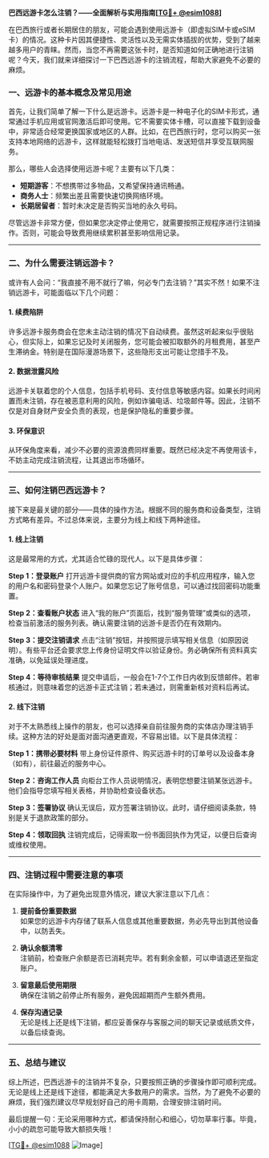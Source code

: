 **巴西远游卡怎么注销？——全面解析与实用指南[[TG💪+ @esim1088](https://t.me/s/esim1088)]**

在巴西旅行或者长期居住的朋友，可能会遇到使用远游卡（即虚拟SIM卡或eSIM卡）的情况。这种卡片因其便捷性、灵活性以及无需实体插拔的优势，受到了越来越多用户的青睐。然而，当您不再需要这张卡时，是否知道如何正确地进行注销呢？今天，我们就来详细探讨一下巴西远游卡的注销流程，帮助大家避免不必要的麻烦。

### **一、远游卡的基本概念及常见用途**

首先，让我们简单了解一下什么是远游卡。远游卡是一种电子化的SIM卡形式，通常通过手机应用或官网激活后即可使用。它不需要实体卡槽，可以直接下载到设备中，非常适合经常更换国家或地区的人群。比如，在巴西旅行时，您可以购买一张支持本地网络的远游卡，这样就能轻松拨打当地电话、发送短信并享受互联网服务。

那么，哪些人会选择使用远游卡呢？主要有以下几类：
- **短期游客**：不想携带过多物品，又希望保持通讯畅通。
- **商务人士**：频繁出差且需要快速切换网络环境。
- **长期居留者**：暂时未决定是否购买当地的永久号码。

尽管远游卡非常方便，但如果您决定停止使用它，就需要按照正规程序进行注销操作。否则，可能会导致费用继续累积甚至影响信用记录。

---

### **二、为什么需要注销远游卡？**

或许有人会问：“我直接不用不就行了嘛，何必专门去注销？”其实不然！如果不注销远游卡，可能面临以下几个问题：

#### **1. 续费陷阱**
许多远游卡服务商会在您未主动注销的情况下自动续费。虽然这听起来似乎很贴心，但实际上，如果忘记及时关闭服务，您可能会被扣取额外的月租费用，甚至产生滞纳金。特别是在国际漫游场景下，这些隐形支出可能让您措手不及。

#### **2. 数据泄露风险**
远游卡关联着您的个人信息，包括手机号码、支付信息等敏感内容。如果长时间闲置而未注销，存在被恶意利用的风险，例如诈骗电话、垃圾邮件等。因此，注销不仅是对自身财产安全负责的表现，也是保护隐私的重要步骤。

#### **3. 环保意识**
从环保角度来看，减少不必要的资源浪费同样重要。既然已经决定不再使用该卡，不妨主动完成注销流程，让其退出市场循环。

---

### **三、如何注销巴西远游卡？**

接下来是最关键的部分——具体的操作方法。根据不同的服务商和设备类型，注销方式略有差异。不过总体来说，主要分为线上和线下两种途径。

#### **1. 线上注销**
这是最常用的方式，尤其适合忙碌的现代人。以下是具体步骤：

**Step 1：登录账户**
打开远游卡提供商的官方网站或对应的手机应用程序，输入您的用户名和密码登录个人账户。如果您忘记了账号信息，可以通过找回密码功能重置。

**Step 2：查看账户状态**
进入“我的账户”页面后，找到“服务管理”或类似的选项，检查当前激活的服务列表。确认需要注销的远游卡是否仍在有效期内。

**Step 3：提交注销请求**
点击“注销”按钮，并按照提示填写相关信息（如原因说明）。有些平台还会要求您上传身份证明文件以验证身份。务必确保所有资料真实准确，以免延误处理进度。

**Step 4：等待审核结果**
提交申请后，一般会在1-7个工作日内收到反馈邮件。若审核通过，则意味着您的远游卡正式注销；若未通过，则需重新核对资料后再试。

#### **2. 线下注销**
对于不太熟悉线上操作的朋友，也可以选择亲自前往服务商的实体店办理注销手续。这种方法的好处是面对面沟通更直观，不容易出错。以下是具体流程：

**Step 1：携带必要材料**
带上身份证件原件、购买远游卡时的订单号以及设备本身（如有），前往最近的服务中心。

**Step 2：咨询工作人员**
向柜台工作人员说明情况，表明您想要注销某张远游卡。他们会指导您填写相关表格，并协助检查设备状态。

**Step 3：签署协议**
确认无误后，双方签署注销协议。此时，请仔细阅读条款，特别是关于退款政策的部分。

**Step 4：领取回执**
注销完成后，记得索取一份书面回执作为凭证，以便日后查询或维权使用。

---

### **四、注销过程中需要注意的事项**

在实际操作中，为了避免出现意外情况，建议大家注意以下几点：

1. **提前备份重要数据**  
   如果您的远游卡内存储了联系人信息或其他重要数据，务必先导出到其他设备中，以防丢失。

2. **确认余额清零**  
   注销前，检查账户余额是否已消耗完毕。若有剩余金额，可以申请退还至指定账户。

3. **留意最后使用期限**  
   确保在注销之前停止所有服务，避免因超期而产生额外费用。

4. **保存沟通记录**  
   无论是线上还是线下注销，都应妥善保存与客服之间的聊天记录或纸质文件，以备后续查询。

---

### **五、总结与建议**

综上所述，巴西远游卡的注销并不复杂，只要按照正确的步骤操作即可顺利完成。无论是线上还是线下途径，都能满足大多数用户的需求。当然，为了避免不必要的麻烦，我们强烈建议尽早规划好自己的用卡周期，合理安排注销时间。

最后提醒一句：无论采用哪种方式，都请保持耐心和细心，切勿草率行事。毕竟，小小的疏忽可能导致大额损失哦！

[[TG💪+ @esim1088](https://t.me/s/esim1088) ![Image](https://i.postimg.cc/4NQfJmqS/Snipaste-2025-05-13-00-14-12.png)]